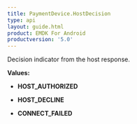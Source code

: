 ```yaml
---
title: PaymentDevice.HostDecision
type: api
layout: guide.html
product: EMDK For Android
productversion: '5.0'
---
```



Decision indicator from the host response.

**Values:**

* **HOST_AUTHORIZED**

* **HOST_DECLINE**

* **CONNECT_FAILED**


